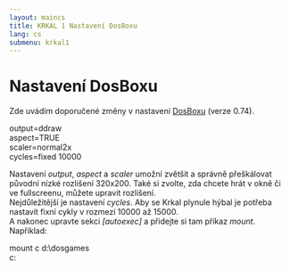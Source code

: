 ```yaml
---
layout: maincs
title: KRKAL 1 Nastavení DosBoxu
lang: cs
submenu: krkal1
---
```

# Nastavení DosBoxu

Zde uvádím doporučené změny v nastavení [DosBoxu](http://www.dosbox.com/) (verze 0.74).

output=ddraw  
aspect=TRUE  
scaler=normal2x  
cycles=fixed 10000  

Nastavení *output*, *aspect* a *scaler* umožní zvětšit a správně přeškálovat původní nízké rozlišení 320x200. Také si zvolte, zda chcete hrát v okně či ve fullscreenu, můžete upravit rozlišení.  
Nejdůležitější je nastavení *cycles*. Aby se Krkal plynule hýbal je potřeba nastavit fixní cykly v rozmezí 10000 až 15000.  
A nakonec upravte sekci *\[autoexec\]* a přidejte si tam příkaz *mount*. Například:

mount c d:\dosgames  
c: